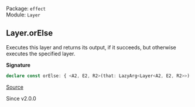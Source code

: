 Package: `effect`<br />
Module: `Layer`<br />

## Layer.orElse

Executes this layer and returns its output, if it succeeds, but otherwise
executes the specified layer.

**Signature**

```ts
declare const orElse: { <A2, E2, R2>(that: LazyArg<Layer<A2, E2, R2>>): <A, E, R>(self: Layer<A, E, R>) => Layer<A & A2, E2 | E, R2 | R>; <A, E, R, A2, E2, R2>(self: Layer<A, E, R>, that: LazyArg<Layer<A2, E2, R2>>): Layer<A & A2, E | E2, R | R2>; }
```

[Source](https://github.com/Effect-TS/effect/tree/main/packages/effect/src/Layer.ts#L534)

Since v2.0.0
